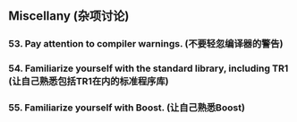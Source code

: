 ## Miscellany (杂项讨论)

### 53. Pay attention to compiler warnings. (不要轻忽编译器的警告)

### 54. Familiarize yourself with the standard library, including TR1 (让自己熟悉包括TR1在内的标准程序库)

### 55. Familiarize yourself with Boost. (让自己熟悉Boost)

